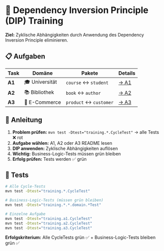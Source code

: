 # 🎯 Dependency Inversion Principle (DIP) Training

**Ziel:** Zyklische Abhängigkeiten durch Anwendung des Dependency Inversion Principle eliminieren.

## 📋 Aufgaben

| Task | Domäne | Pakete | Details |
|------|--------|--------|---------|
| **A1** | 🎓 Universität | `course` ↔ `student` | [→ A1](src/main/java/training/a1/README.md) |
| **A2** | 📚 Bibliothek | `book` ↔ `author` | [→ A2](src/main/java/training/a2/README.md) |
| **A3** | 🛒 E-Commerce | `product` ↔ `customer` | [→ A3](src/main/java/training/a3/README.md) |

## 🚀 Anleitung

1. **Problem prüfen:** `mvn test -Dtest="training.*.CycleTest"` → alle Tests ❌ rot
2. **Aufgabe wählen:** A1, A2 oder A3 README lesen
3. **DIP anwenden:** Zyklische Abhängigkeiten auflösen
4. **Wichtig:** Business-Logic-Tests müssen grün bleiben
5. **Erfolg prüfen:** Tests werden ✅ grün

## 🧪 Tests

```bash
# Alle Cycle-Tests
mvn test -Dtest="training.*.CycleTest"

# Business-Logic-Tests (müssen grün bleiben)
mvn test -Dtest="training.*.*.domain.*Test"

# Einzelne Aufgabe
mvn test -Dtest="training.a1.CycleTest"
mvn test -Dtest="training.a2.CycleTest" 
mvn test -Dtest="training.a3.CycleTest"
```

**Erfolgskriterium:** Alle CycleTests grün ✅ + Business-Logic-Tests bleiben grün ✅
